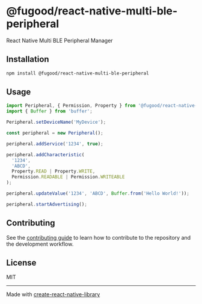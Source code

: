 # @fugood/react-native-multi-ble-peripheral

React Native Multi BLE Peripheral Manager

## Installation

```sh
npm install @fugood/react-native-multi-ble-peripheral
```

## Usage

```js
import Peripheral, { Permission, Property } from '@fugood/react-native-multi-ble-peripheral';
import { Buffer } from 'buffer';

Peripheral.setDeviceName('MyDevice');

const peripheral = new Peripheral();

peripheral.addService('1234', true);

peripheral.addCharacteristic(
  '1234',
  'ABCD',
  Property.READ | Property.WRITE,
  Permission.READABLE | Permission.WRITEABLE
);

peripheral.updateValue('1234', 'ABCD', Buffer.from('Hello World!'));

peripheral.startAdvertising();
```

## Contributing

See the [contributing guide](CONTRIBUTING.md) to learn how to contribute to the repository and the development workflow.

## License

MIT

---

Made with [create-react-native-library](https://github.com/callstack/react-native-builder-bob)
